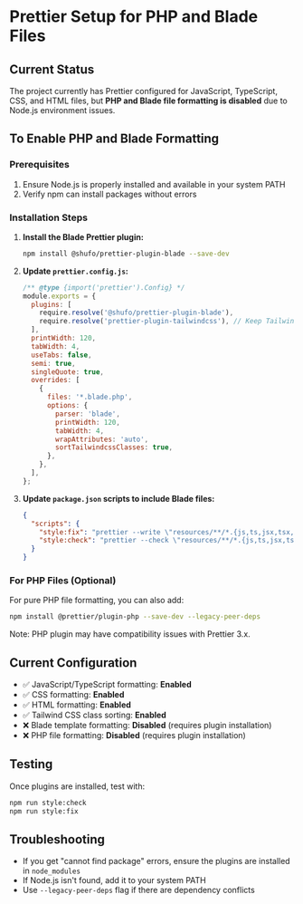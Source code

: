 # Prettier Setup for PHP and Blade Files

## Current Status
The project currently has Prettier configured for JavaScript, TypeScript, CSS, and HTML files, but **PHP and Blade file formatting is disabled** due to Node.js environment issues.

## To Enable PHP and Blade Formatting

### Prerequisites
1. Ensure Node.js is properly installed and available in your system PATH
2. Verify npm can install packages without errors

### Installation Steps

1. **Install the Blade Prettier plugin:**
   ```bash
   npm install @shufo/prettier-plugin-blade --save-dev
   ```

2. **Update `prettier.config.js`:**
   ```javascript
   /** @type {import('prettier').Config} */
   module.exports = {
     plugins: [
       require.resolve('@shufo/prettier-plugin-blade'),
       require.resolve('prettier-plugin-tailwindcss'), // Keep TailwindCSS last
     ],
     printWidth: 120,
     tabWidth: 4,
     useTabs: false,
     semi: true,
     singleQuote: true,
     overrides: [
       {
         files: '*.blade.php',
         options: {
           parser: 'blade',
           printWidth: 120,
           tabWidth: 4,
           wrapAttributes: 'auto',
           sortTailwindcssClasses: true,
         },
       },
     ],
   };
   ```

3. **Update `package.json` scripts to include Blade files:**
   ```json
   {
     "scripts": {
       "style:fix": "prettier --write \"resources/**/*.{js,ts,jsx,tsx,css,scss,html,blade.php,md}\" && stylelint \"resources/css/**/*.css\" --fix",
       "style:check": "prettier --check \"resources/**/*.{js,ts,jsx,tsx,css,scss,html,blade.php,md}\" && stylelint \"resources/css/**/*.css\" && if command -v rg >/dev/null 2>&1; then if rg 'style=' -n resources/views; then echo 'Inline styles found'; exit 1; fi; else echo 'ripgrep not found; skipping inline-style check'; fi"
     }
   }
   ```

### For PHP Files (Optional)
For pure PHP file formatting, you can also add:
```bash
npm install @prettier/plugin-php --save-dev --legacy-peer-deps
```

Note: PHP plugin may have compatibility issues with Prettier 3.x.

## Current Configuration
- ✅ JavaScript/TypeScript formatting: **Enabled**
- ✅ CSS formatting: **Enabled** 
- ✅ HTML formatting: **Enabled**
- ✅ Tailwind CSS class sorting: **Enabled**
- ❌ Blade template formatting: **Disabled** (requires plugin installation)
- ❌ PHP file formatting: **Disabled** (requires plugin installation)

## Testing
Once plugins are installed, test with:
```bash
npm run style:check
npm run style:fix
```

## Troubleshooting
- If you get "cannot find package" errors, ensure the plugins are installed in `node_modules`
- If Node.js isn't found, add it to your system PATH
- Use `--legacy-peer-deps` flag if there are dependency conflicts